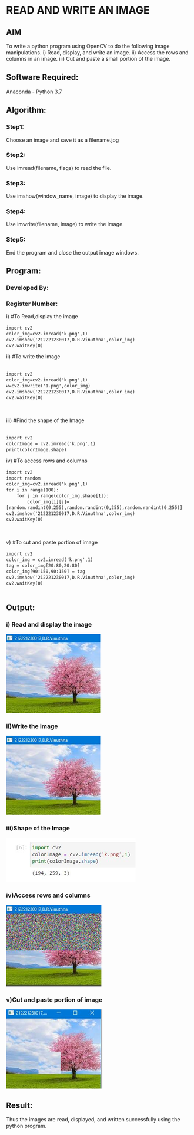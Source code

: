 # READ AND WRITE AN IMAGE
## AIM
To write a python program using OpenCV to do the following image manipulations.
i) Read, display, and write an image.
ii) Access the rows and columns in an image.
iii) Cut and paste a small portion of the image.

## Software Required:
Anaconda - Python 3.7
## Algorithm:
### Step1:
Choose an image and save it as a filename.jpg
### Step2:
Use imread(filename, flags) to read the file.
### Step3:
Use imshow(window_name, image) to display the image.
### Step4:
Use imwrite(filename, image) to write the image.
### Step5:
End the program and close the output image windows.
## Program:
### Developed By:
### Register Number: 
i) #To Read,display the image
```
import cv2
color_img=cv2.imread('k.png',1)
cv2.imshow('212221230017,D.R.Vinuthna',color_img)
cv2.waitKey(0)

```
ii) #To write the image
```

import cv2
color_img=cv2.imread('k.png',1)
w=cv2.imwrite('1.png',color_img)
cv2.imshow('212221230017,D.R.Vinuthna',color_img)
cv2.waitKey(0)



```
iii) #Find the shape of the Image
```python3

import cv2
colorImage = cv2.imread('k.png',1)
print(colorImage.shape)

```
iv) #To access rows and columns

```python3
import cv2
import random
color_img=cv2.imread('k.png',1)
for i in range(100):
    for j in range(color_img.shape[1]):
        color_img[i][j]=[random.randint(0,255),random.randint(0,255),random.randint(0,255)]
cv2.imshow('212221230017,D.R.Vinuthna',color_img)
cv2.waitKey(0)



```
v) #To cut and paste portion of image
```python3
import cv2
color_img = cv2.imread('k.png',1)
tag = color_img[20:80,20:80]
color_img[90:150,90:150] = tag
cv2.imshow('212221230017,D.R.Vinuthna',color_img)
cv2.waitKey(0)


```

## Output:

### i) Read and display the image

![output](https://github.com/VINUTHNA-2004/Read-and-Write-Image/blob/main/v1.JPG?raw=true)

### ii)Write the image

![output](https://github.com/VINUTHNA-2004/Read-and-Write-Image/blob/main/v2.JPG?raw=true)

### iii)Shape of the Image
![output](https://github.com/VINUTHNA-2004/Read-and-Write-Image/blob/main/v3.JPG?raw=true)

### iv)Access rows and columns
![output](https://github.com/VINUTHNA-2004/Read-and-Write-Image/blob/main/v4.JPG?raw=true)

### v)Cut and paste portion of image
![output](https://github.com/VINUTHNA-2004/Read-and-Write-Image/blob/main/v5.JPG?raw=true)

## Result:
Thus the images are read, displayed, and written successfully using the python program.


